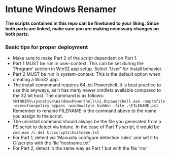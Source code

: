 # Intune Windows Renamer
**The scripts contained in this repo can be finetuned to your liking. Since both parts are linked, make sure you are making necessary changes on both parts.**

### Basic tips for proper deployment
* Make sure to make Part 2 of the script dependent on Part 1.
* Part 1 MUST be run in user-context. This can be set during the 'Program' section in Win32 app setup. Select 'User' for Install behavior.
* Part 2 MUST be run in system-context. This is the default option when creating a Win32 app.
* The install commmand requires 64-bit Powershell. It is best practice to use this anyways, as it has many newer cmdlets available compared to the 32 bit host. The command is as follows: <br>
```%WINDIR%\sysnative\WindowsPowerShell\v1.0\powershell.exe -noprofile -executionpolicy bypass -windowstyle hidden -file .\FILENAME.ps1```<br>
Remember to rename FILENAME in the command above to the name you assign to the script.
* The uninstall command should always be the file you generated from a PS script to detect via Intune. In the case of Part 1's script, it would be <br>
```cmd.exe /c del C:\scripts\hostname.txt```
* For Part 1, detect via 'Manually configure detection rules' and set it to C:\scripts with the file 'hostname.txt'
* For Part 2, detect in the same way as Part 1 but with the file 'rnc'
